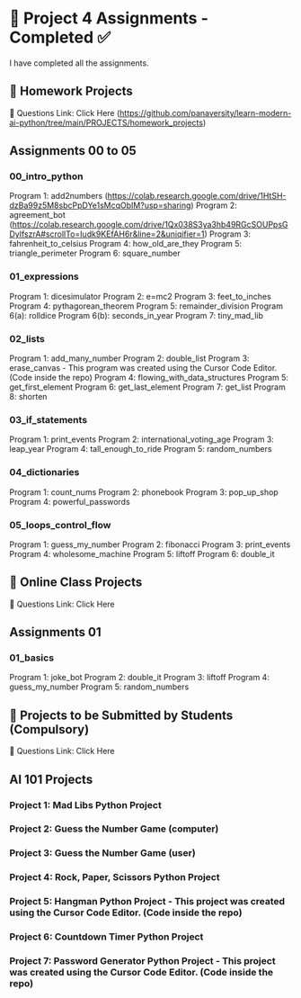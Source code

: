 # 📌 Project 4 Assignments - Completed ✅
I have completed all the assignments.

## 📂 Homework Projects
🔗 Questions Link: Click Here (https://github.com/panaversity/learn-modern-ai-python/tree/main/PROJECTS/homework_projects)

## Assignments 00 to 05

### 00_intro_python

Program 1: add2numbers
(https://colab.research.google.com/drive/1HtSH-dzBa99z5M8sbcPpDYe1sMcqObIM?usp=sharing)
Program 2: agreement_bot
(https://colab.research.google.com/drive/1Qx038S3ya3hb49RGcSOUPpsGDylfszrA#scrollTo=Iudk9KEfAH6r&line=2&uniqifier=1)
Program 3: fahrenheit_to_celsius
Program 4: how_old_are_they
Program 5: triangle_perimeter
Program 6: square_number

### 01_expressions

Program 1: dicesimulator
Program 2: e=mc2
Program 3: feet_to_inches
Program 4: pythagorean_theorem
Program 5: remainder_division
Program 6(a): rolldice
Program 6(b): seconds_in_year
Program 7: tiny_mad_lib

### 02_lists

Program 1: add_many_number
Program 2: double_list
Program 3: erase_canvas - This program was created using the Cursor Code Editor. (Code inside the repo)
Program 4: flowing_with_data_structures
Program 5: get_first_element
Program 6: get_last_element
Program 7: get_list
Program 8: shorten

### 03_if_statements

Program 1: print_events
Program 2: international_voting_age
Program 3: leap_year
Program 4: tall_enough_to_ride
Program 5: random_numbers

### 04_dictionaries

Program 1: count_nums
Program 2: phonebook
Program 3: pop_up_shop
Program 4: powerful_passwords

### 05_loops_control_flow

Program 1: guess_my_number
Program 2: fibonacci
Program 3: print_events
Program 4: wholesome_machine
Program 5: liftoff
Program 6: double_it

## 📂 Online Class Projects
🔗 Questions Link: Click Here

## Assignments 01

### 01_basics

Program 1: joke_bot
Program 2: double_it
Program 3: liftoff
Program 4: guess_my_number
Program 5: random_numbers

## 📂 Projects to be Submitted by Students (Compulsory)
🔗 Questions Link: Click Here

## AI 101 Projects

### Project 1: Mad Libs Python Project
### Project 2: Guess the Number Game (computer)
### Project 3: Guess the Number Game (user)
### Project 4: Rock, Paper, Scissors Python Project
### Project 5: Hangman Python Project - This project was created using the Cursor Code Editor. (Code inside the repo)
### Project 6: Countdown Timer Python Project
### Project 7: Password Generator Python Project - This project was created using the Cursor Code Editor. (Code inside the repo)
